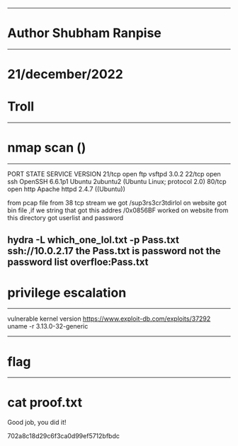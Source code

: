 --------------------------------
# Author Shubham Ranpise
--------------------------------

# 21/december/2022

# Troll

----------------------------------------------------------------
# nmap scan ()
----------------------------------------------------------------
PORT   STATE SERVICE VERSION
21/tcp open  ftp     vsftpd 3.0.2
22/tcp open  ssh     OpenSSH 6.6.1p1 Ubuntu 2ubuntu2 (Ubuntu Linux; protocol 2.0)
80/tcp open  http    Apache httpd 2.4.7 ((Ubuntu))


from pcap file from 38 tcp stream we got
/sup3rs3cr3tdirlol on website
got bin file ,if we string that got this addres /0x0856BF  worked on website
from this directory got userlist and password

hydra -L which_one_lol.txt -p Pass.txt ssh://10.0.2.17
the Pass.txt is password not the password list
overfloe:Pass.txt
----------------------------------------------------------------
# privilege escalation
----------------------------------------------------------------
vulnerable kernel version
https://www.exploit-db.com/exploits/37292
uname -r
3.13.0-32-generic

----------------------------------------------------------------
# flag
----------------------------------------------------------------
# cat proof.txt
Good job, you did it! 


702a8c18d29c6f3ca0d99ef5712bfbdc

